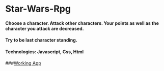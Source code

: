 # Star-Wars-Rpg

#### Choose a character. Attack other characters. Your points as well as the character you attack are decreased. 
#### Try to be last character standing.
#### Technologies: Javascript, Css, Html 

###[Working App](http://star-wars-rpg-av.herokuapp.com/)
